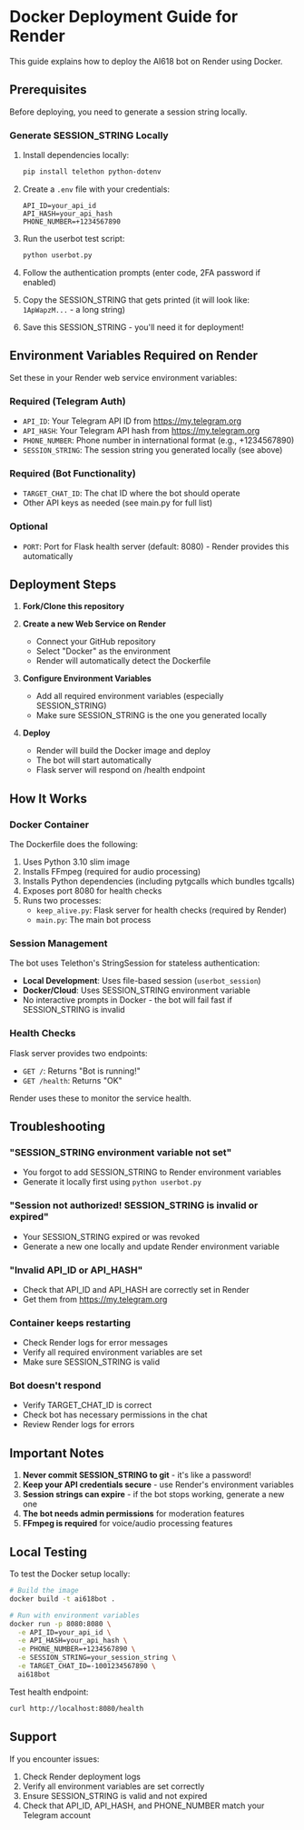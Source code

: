 # Docker Deployment Guide for Render

This guide explains how to deploy the AI618 bot on Render using Docker.

## Prerequisites

Before deploying, you need to generate a session string locally.

### Generate SESSION_STRING Locally

1. Install dependencies locally:
   ```bash
   pip install telethon python-dotenv
   ```

2. Create a `.env` file with your credentials:
   ```
   API_ID=your_api_id
   API_HASH=your_api_hash
   PHONE_NUMBER=+1234567890
   ```

3. Run the userbot test script:
   ```bash
   python userbot.py
   ```

4. Follow the authentication prompts (enter code, 2FA password if enabled)

5. Copy the SESSION_STRING that gets printed (it will look like: `1ApWapzM...` - a long string)

6. Save this SESSION_STRING - you'll need it for deployment!

## Environment Variables Required on Render

Set these in your Render web service environment variables:

### Required (Telegram Auth)
- `API_ID`: Your Telegram API ID from https://my.telegram.org
- `API_HASH`: Your Telegram API hash from https://my.telegram.org
- `PHONE_NUMBER`: Phone number in international format (e.g., +1234567890)
- `SESSION_STRING`: The session string you generated locally (see above)

### Required (Bot Functionality)
- `TARGET_CHAT_ID`: The chat ID where the bot should operate
- Other API keys as needed (see main.py for full list)

### Optional
- `PORT`: Port for Flask health server (default: 8080) - Render provides this automatically

## Deployment Steps

1. **Fork/Clone this repository**

2. **Create a new Web Service on Render**
   - Connect your GitHub repository
   - Select "Docker" as the environment
   - Render will automatically detect the Dockerfile

3. **Configure Environment Variables**
   - Add all required environment variables (especially SESSION_STRING)
   - Make sure SESSION_STRING is the one you generated locally

4. **Deploy**
   - Render will build the Docker image and deploy
   - The bot will start automatically
   - Flask server will respond on /health endpoint

## How It Works

### Docker Container

The Dockerfile does the following:
1. Uses Python 3.10 slim image
2. Installs FFmpeg (required for audio processing)
3. Installs Python dependencies (including pytgcalls which bundles tgcalls)
4. Exposes port 8080 for health checks
5. Runs two processes:
   - `keep_alive.py`: Flask server for health checks (required by Render)
   - `main.py`: The main bot process

### Session Management

The bot uses Telethon's StringSession for stateless authentication:
- **Local Development**: Uses file-based session (`userbot_session`)
- **Docker/Cloud**: Uses SESSION_STRING environment variable
- No interactive prompts in Docker - the bot will fail fast if SESSION_STRING is invalid

### Health Checks

Flask server provides two endpoints:
- `GET /`: Returns "Bot is running!"
- `GET /health`: Returns "OK"

Render uses these to monitor the service health.

## Troubleshooting

### "SESSION_STRING environment variable not set"
- You forgot to add SESSION_STRING to Render environment variables
- Generate it locally first using `python userbot.py`

### "Session not authorized! SESSION_STRING is invalid or expired"
- Your SESSION_STRING expired or was revoked
- Generate a new one locally and update Render environment variable

### "Invalid API_ID or API_HASH"
- Check that API_ID and API_HASH are correctly set in Render
- Get them from https://my.telegram.org

### Container keeps restarting
- Check Render logs for error messages
- Verify all required environment variables are set
- Make sure SESSION_STRING is valid

### Bot doesn't respond
- Verify TARGET_CHAT_ID is correct
- Check bot has necessary permissions in the chat
- Review Render logs for errors

## Important Notes

1. **Never commit SESSION_STRING to git** - it's like a password!
2. **Keep your API credentials secure** - use Render's environment variables
3. **Session strings can expire** - if the bot stops working, generate a new one
4. **The bot needs admin permissions** for moderation features
5. **FFmpeg is required** for voice/audio processing features

## Local Testing

To test the Docker setup locally:

```bash
# Build the image
docker build -t ai618bot .

# Run with environment variables
docker run -p 8080:8080 \
  -e API_ID=your_api_id \
  -e API_HASH=your_api_hash \
  -e PHONE_NUMBER=+1234567890 \
  -e SESSION_STRING=your_session_string \
  -e TARGET_CHAT_ID=-1001234567890 \
  ai618bot
```

Test health endpoint:
```bash
curl http://localhost:8080/health
```

## Support

If you encounter issues:
1. Check Render deployment logs
2. Verify all environment variables are set correctly
3. Ensure SESSION_STRING is valid and not expired
4. Check that API_ID, API_HASH, and PHONE_NUMBER match your Telegram account
